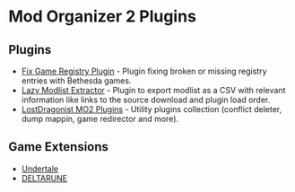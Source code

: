 # Mod Organizer 2 Plugins

## Plugins

- [Fix Game Registry Plugin](https://www.nexusmods.com/site/mods/716) - Plugin fixing broken or missing registry entries with Bethesda games.
- [Lazy Modlist Extractor](https://www.nexusmods.com/skyrimspecialedition/mods/105126) - Plugin to export modlist as a CSV with relevant information like links to the source download and plugin load order.
- [LostDragonist MO2 Plugins](https://www.nexusmods.com/site/mods/82) - Utility plugins collection (conflict deleter, dump mappin, game redirector and more).

## Game Extensions

- [Undertale](https://www.nexusmods.com/site/mods/732)
- [DELTARUNE](https://www.nexusmods.com/site/mods/733)
